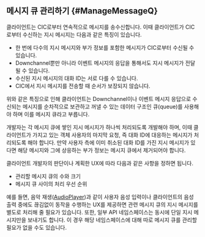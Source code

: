 ## 메시지 큐 관리하기 {#ManageMessageQ}

클라이언트는 CIC로부터 연속적으로 메시지를 송수신합니다. 이때 클라이언트가 CIC로부터 수신하는 지시 메시지는 다음과 같은 특징이 있습니다.
* 한 번에 다수의 지시 메시지와 부가 정보를 포함한 메시지가 CIC로부터 수신될 수 있습니다.
* Downchannel뿐만 아니라 이벤트 메시지의 응답을 통해서도 지시 메시지가 전달될 수 있습니다.
* 수신된 지시 메시지의 대화 ID는 서로 다를 수 있습니다.
* CIC에서 지시 메시지를 전송할 때 순서가 보장되지 않습니다.

위와 같은 특징으로 인해 클라이언트는 Downchannel이나 이벤트 메시지 응답으로 수신되는 메시지를 순차적으로 보관하고 꺼낼 수 있는 데이터 구조인 큐(queue)를 사용해야 하며 이를 메시지 큐라고 부릅니다.

개발자는 각 메시지 큐에 쌓인 지시 메시지가 하나씩 처리되도록 개발해야 하며, 이때 클라이언트가 가지고 있는 객체 사용자의 마지막 요청, 즉 대화 ID에 대응하는 메시지가 처리되도록 해야 합니다. 만약 사용자 측에 이미 취소된 대화 ID를 가진 지시 메시지가 있다면 해당 메시지와 그에 상응하는 부가 정보는 메시지 큐에서 제거되어야 합니다.

클라이언트 개발자의 판단이나 계획한 UX에 따라 다음과 같은 사항을 정하면 됩니다.
* 관리할 메시지 큐의 수와 크기
* 메시지 큐 사이의 처리 우선 순위

예를 들면, 음악 재생([AudioPlayer](/CIC/References/APIs/AudioPlayer.md))과 같이 사용자 음성 입력이나 클라이언트의 음성 출력 중에도 끊김없이 동작을 수행하는 UX를 제공하면 관련 메시지 큐의 지시 메시지를 별도로 처리해 줄 필요가 있습니다. 또한, 일부 API 네임스페이스는 동시에 단일 지시 메시지만을 보내기도 합니다. 이 경우 해당 네임스페이스에 대해 따로 메시지 큐를 관리할 필요가 없을 수도 있습니다.

